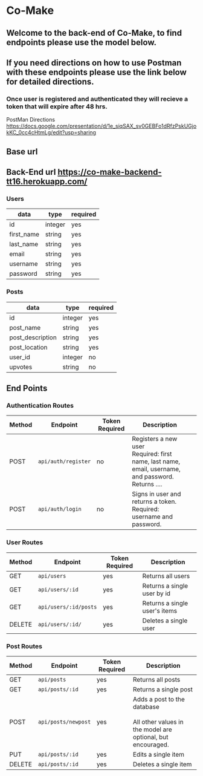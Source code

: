 # Co-Make

## Welcome to the back-end of Co-Make, to find endpoints please use the model below.

## If you need directions on how to use Postman with these endpoints please use the link below for detailed directions.

### Once user is registered and authenticated they will recieve a token that will expire after 48 hrs.

PostMan Directions https://docs.google.com/presentation/d/1e_siqSAX_sv0GEBFo1dRfzPskUGjokKC_0cc4cHtmLg/edit?usp=sharing

## Base url <Front-End Deployment Link>

## Back-End url https://co-make-backend-tt16.herokuapp.com/

### Users

| data       | type                  | required |
| ---------- | --------------------- | -------- |
| id         | integer               | yes      |
| first_name | string                | yes      |
| last_name  | string                | yes      |
| email      | string                | yes      |
| username   | string                | yes      |
| password   | string                | yes      |

### Posts

| data             | type    | required |
| -----------      | ------- | -------- |
| id               | integer | yes      |
| post_name        | string  | yes      |
| post_description | string  | yes      |
| post_location    | string  | yes      |
| user_id          | integer | no       |
| upvotes          | string  | no       |

## End Points

### Authentication Routes

| Method | Endpoint         | Token Required | Description                                                                                                       |     |
| ------ | ---------------- | -------------- | ----------------------------------------------------------------------------------------------------------------- | --- |
| POST   | `api/auth/register` | no             | Registers a new user <br> Required: first name, last name, email, username, and password. <br>Returns .... |
| POST   | `api/auth/login`    | no             | Signs in user and returns a token.<br> Required: username and password.              |

### User Routes

| Method | Endpoint           | Token Required | Description                   |
| ------ | ------------------ | -------------- | ----------------------------- |
| GET    | `api/users`           | yes            | Returns all users             |
| GET    | `api/users/:id`       | yes            | Returns a single user by id   |
| GET    | `api/users/:id/posts` | yes            | Returns a single user's items |
| DELETE | `api/users/:id/`      | yes            | Deletes a single user         |

### Post Routes

| Method | Endpoint           | Token Required | Description                                                                                        |
| ------ | ------------------ | -------------- | -------------------------------------------------------------------------------------------------- |
| GET    | `api/posts`           | yes            | Returns all posts                                                                                  |
| GET    | `api/posts/:id`       | yes            | Returns a single post                                                                              |
| POST   | `api/posts/newpost`   | yes            | Adds a post to the database <br> <br> All other values in the model are optional, but encouraged. |
| PUT    | `api/posts/:id`       | yes            | Edits a single item                                                                                |
| DELETE | `api/posts/:id`       | yes            | Deletes a single item                                                                             |